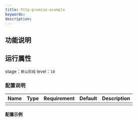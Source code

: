 ```yaml
---
title: http-promise-example
keywords: 
description: 
---
```


## 功能说明



## 运行属性

stage：`默认阶段`
level：`10`

### 配置说明

| Name     | Type     | Requirement | Default  | Description |
| -------- | -------- | --------    | -------- | --------    |
|          |          |             |          |             |

#### 配置示例

```yaml

```
